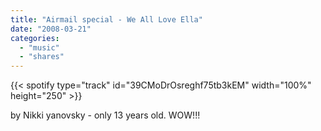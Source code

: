 ```yaml
---
title: "Airmail special - We All Love Ella"
date: "2008-03-21"
categories:
  - "music"
  - "shares"
---
```


{{< spotify type="track" id="39CMoDrOsreghf75tb3kEM" width="100%" height="250" >}}

by Nikki yanovsky - only 13 years old. WOW!!!
